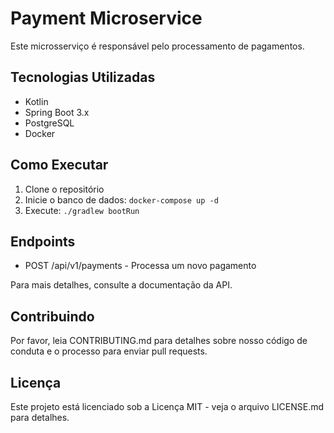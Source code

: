 # Payment Microservice

Este microsserviço é responsável pelo processamento de pagamentos.

## Tecnologias Utilizadas

- Kotlin
- Spring Boot 3.x
- PostgreSQL
- Docker

## Como Executar

1. Clone o repositório
2. Inicie o banco de dados: `docker-compose up -d`
3. Execute: `./gradlew bootRun`

## Endpoints

- POST /api/v1/payments - Processa um novo pagamento

Para mais detalhes, consulte a documentação da API.

## Contribuindo

Por favor, leia CONTRIBUTING.md para detalhes sobre nosso código de conduta e o processo para enviar pull requests.

## Licença

Este projeto está licenciado sob a Licença MIT - veja o arquivo LICENSE.md para detalhes.
